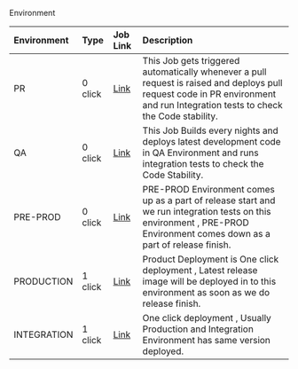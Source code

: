 Environment

| Environment | Type | Job Link | Description |
|:-------------|:------|:----------|:-------------|
| PR | 0 click | [Link](https://builds-corp.mediaiqdigital.com/view/platform/job/platform-scheduling-service/) |This Job gets triggered automatically whenever a pull request is raised and deploys pull request code in  PR environment  and run Integration tests to check the Code stability. |
| QA | 0 click | [Link](https://builds-corp.mediaiqdigital.com/view/platform/job/platform-scheduling-service-nightly-builds/) | This Job Builds every nights and deploys latest development code in QA Environment and runs integration tests to check the Code Stability. |
| PRE-PROD | 0 click | [Link](https://builds-corp.mediaiqdigital.com/view/platform/job/platform-scheduling-service-release-pipeline/) | PRE-PROD Environment comes up as a part of release start and we run integration tests on this environment , PRE-PROD Environment comes down as a part of release finish. |
| PRODUCTION | 1 click | [Link](https://builds-corp.mediaiqdigital.com/view/platform/job/platform-scheduling-service-deploy/) | Product Deployment is One click deployment , Latest release image will be deployed in to this environment as soon as we do  release finish. |
| INTEGRATION | 1 click | [Link](https://builds-corp.mediaiqdigital.com/view/platform/job/platform-scheduling-service-deploy/) | One click deployment , Usually Production and Integration Environment has same version deployed. |


